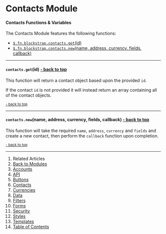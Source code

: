 Contacts Module <a name="docs_home"></a>
========================================

#### Contacts Functions & Variables

The Contacts Module features the following functions:

* [`$.fn.blockstrap.contacts.get`(id)](#contacts_get)
* [`$.fn.blockstrap.contacts.new`(name, address, currency, fields, callback)](#contacts_new)

--------------------------------------------------------------------------------

#### `contacts.get`(id) <a name="contacts_get" class="pull-right" href="#docs_home"><i class="glyphicon glyphicon-upload"></i>- back to top</a>

This function will return a contact object based upon the provided `id`. 

If the contact `id` is not provided it will instead return an array containing all of the contact objects.

<a href="#docs_home"><small>- back to top</small></a>

--------------------------------------------------------------------------------

#### `contacts.new`(name, address, currency, fields, callback) <a name="contacts_new" class="pull-right" href="#docs_home"><i class="glyphicon glyphicon-upload"></i>- back to top</a>

This function will take the required `name`, `address`, `currency` and `fields` and create a new contact, then perform the `callback` function upon completion.

<a href="#docs_home"><small>- back to top</small></a>

---

1. Related Articles
2. [Back to Modules](../../modules/)
3. [Accounts](../accounts/)
4. [API](../api/)
5. [Buttons](../buttons/)
6. [Contacts](../contacts/)
7. [Currencies](../currencies/)
8. [Data](../data/)
9. [Filters](../filters/)
10. [Forms](../forms/)
11. [Security](../security/)
12. [Styles](../styles/)
13. [Templates](../templates/)
14. [Table of Contents](../../../)
